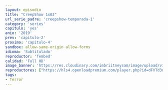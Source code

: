 ```yaml
---
layout: episodio
title: "CreepShow 1x03"
url_serie_padre: 'creepshow-temporada-1'
category: 'series'
capitulo: 'yes'
anio: '2019'
prev: 'capitulo-2'
proximo: 'capitulo-4'
sandbox: allow-same-origin allow-forms
idioma: 'Subtitulado'
reproductor: 'fembed'
calidad: 'Full HD'
image_banner: 'https://res.cloudinary.com/imbriitneysam/image/upload/v1546545022/reason1-banner-min.jpg'
reproductores: ["https://hls4.openloadpremium.com/player.php?id=dFVTd3dyMXN5dVJENEh0cUNJN0JuSUF6YUI3eTkzVmtkNDQyMzJhQ2ZwbU1GcEN1QUhzOHkzRzhlS2RPc0V4VjBIMEo2NkhDS1R3dDU2OTNWd3ZUWWc9PQ&sub=https://sub.cuevana2.io/vtt-sub/sub7/Creepshow.S01E03.vtt","https://player.openplay.vip/player.php?id=MTkx&sub=https://sub.cuevana2.io/vtt-sub/sub7/Creepshow.S01E03.vtt","https://tutumeme.net/embed/player.php?u=bXQ3ajJOaW1wcFRGcEs2VW5XRGExTlRPMytmUnc3bHVwcWhoenVIUjI5SHF5TlNwc0taaG1jN2gwZHZSNTlIRHVhV2tZWitkNUtDVDNOL1ZvYW1rYjJkcG42Q2U","https://player.cuevana2.io/irgotoolp.php?url=eTllbW9hZHpYNURLejlaalg2T3BsYy9PMHNTV29hYWVuY3JYMEpHVm9LRm9uWlRYbTVKL200MXFmN0tRMEphbmFRPT0&sub=https://sub.cuevana2.io/vtt-sub/sub7/Creepshow.S01E03.vtt"]
tags:
- Terror
---
```












